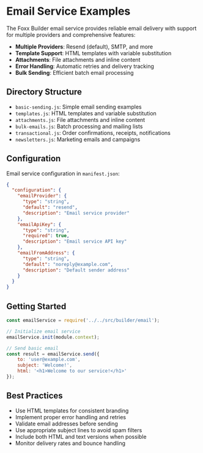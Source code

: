 # Email Service Examples

The Foxx Builder email service provides reliable email delivery with support for multiple providers and comprehensive features:

- **Multiple Providers**: Resend (default), SMTP, and more
- **Template Support**: HTML templates with variable substitution
- **Attachments**: File attachments and inline content
- **Error Handling**: Automatic retries and delivery tracking
- **Bulk Sending**: Efficient batch email processing

## Directory Structure

- `basic-sending.js`: Simple email sending examples
- `templates.js`: HTML templates and variable substitution
- `attachments.js`: File attachments and inline content
- `bulk-emails.js`: Batch processing and mailing lists
- `transactional.js`: Order confirmations, receipts, notifications
- `newsletters.js`: Marketing emails and campaigns

## Configuration

Email service configuration in `manifest.json`:

```json
{
  "configuration": {
    "emailProvider": {
      "type": "string",
      "default": "resend",
      "description": "Email service provider"
    },
    "emailApiKey": {
      "type": "string",
      "required": true,
      "description": "Email service API key"
    },
    "emailFromAddress": {
      "type": "string",
      "default": "noreply@example.com",
      "description": "Default sender address"
    }
  }
}
```

## Getting Started

```javascript
const emailService = require('../../src/builder/email');

// Initialize email service
emailService.init(module.context);

// Send basic email
const result = emailService.send({
    to: 'user@example.com',
    subject: 'Welcome!',
    html: '<h1>Welcome to our service!</h1>'
});
```

## Best Practices

- Use HTML templates for consistent branding
- Implement proper error handling and retries
- Validate email addresses before sending
- Use appropriate subject lines to avoid spam filters
- Include both HTML and text versions when possible
- Monitor delivery rates and bounce handling